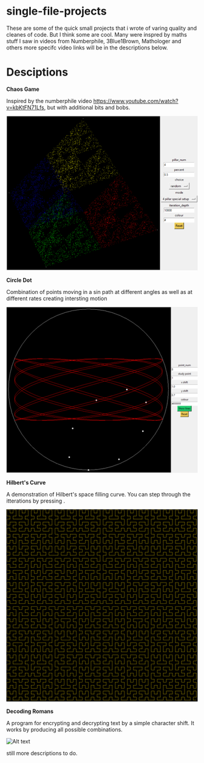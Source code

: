 # single-file-projects

These are some of the quick small projects that i wrote of varing quality and cleanes of code. But I think some are cool.
Many were inspred by maths stuff I saw in videos from Numberphile, 3Blue1Brown, Mathologer and others more specifc video 
links will be in the descriptions below.

# Desciptions

<b> Chaos Game </b>

Inspired by the numberphile video https://www.youtube.com/watch?v=kbKtFN71Lfs,
but with additional bits and bobs.

![Alt text](https://github.com/EdwardBrodskiy/single-file-projects/blob/master/small%20projects%20examples/Chaos%20Game.png)

<b> Circle Dot </b>

Combination of points moving in a sin path at different angles as well as at different rates creating intersting motion

![Alt text](https://github.com/EdwardBrodskiy/single-file-projects/blob/master/small%20projects%20examples/circle%20dot.png)

<b> Hilbert's Curve </b>

A demonstration of Hilbert's space filling curve. You can step through the itterations by pressing <a>.

![Alt text](https://github.com/EdwardBrodskiy/single-file-projects/blob/master/small%20projects%20examples/Hilbert's%20Curve.png)

<b> Decoding Romans </b>

A program for encrypting and decrypting text by a simple character shift. It works by producing all possible combinations.

![Alt text](https://github.com/EdwardBrodskiy/single-file-projects/blob/master/small%20projects%20examples/Decoding%Romans.png)

still more descriptions to do.
